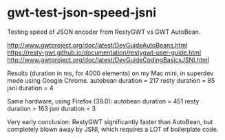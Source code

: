 # gwt-test-json-speed-jsni
Testing speed of JSON encoder from RestyGWT vs GWT AutoBean.

http://www.gwtproject.org/doc/latest/DevGuideAutoBeans.html
https://resty-gwt.github.io/documentation/restygwt-user-guide.html
http://www.gwtproject.org/doc/latest/DevGuideCodingBasicsJSNI.html

Results (duration in ms, for 4000 elements) on my Mac mini, in superdev mode using Google Chrome.
autobean duration  = 217
resty duration  = 85
jsni duration  = 4

Same hardware, using Firefox (39.0):
autobean duration  = 451
resty duration  = 163
jsni duration  = 3

Very early conclusion: RestyGWT significantly faster than AutoBean, but completely blown away by
JSNI, which requires a LOT of boilerplate code.